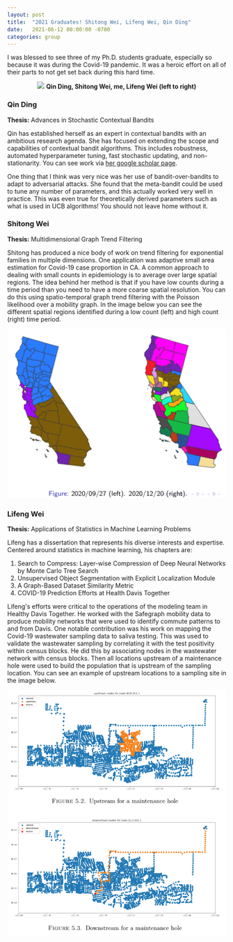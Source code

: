 ```yaml
---
layout: post
title:  "2021 Graduates! Shitong Wei, Lifeng Wei, Qin Ding"
date:   2021-06-12 00:00:00 -0700
categories: group
---
```


I was blessed to see three of my Ph.D. students graduate, especially so because it was during the Covid-19 pandemic.  It was a heroic effort on all of their parts to not get set back during this hard time.

<p align='center'>
<img src='/images/2021_grads.jpeg'>
<strong> Qin Ding, Shitong Wei, me, Lifeng Wei (left to right)</strong>
</p>

### Qin Ding

**Thesis:** Advances in Stochastic Contextual Bandits

Qin has established herself as an expert in contextual bandits with an ambitious research agenda.  She has focused on extending the scope and capabilities of contextual bandit algorithms.  This includes robustness, automated hyperparameter tuning, fast stochastic updating, and non-stationarity.  You can see work via [her google scholar page](https://scholar.google.com/citations?user=KpUvnC0AAAAJ&hl=en&oi=ao).

One thing that I think was very nice was her use of bandit-over-bandits to adapt to adversarial attacks.  She found that the meta-bandit could be used to tune any number of parameters, and this actually worked very well in practice.  This was even true for theoretically derived parameters such as what is used in UCB algorithms!  You should not leave home without it.

### Shitong Wei

**Thesis:** Multidimensional Graph Trend Filtering

Shitong has produced a nice body of work on trend filtering for exponential families in multiple dimensions. One application was adaptive small area estimation for Covid-19 case proportion in CA.
A common approach to dealing with small counts in epidemiology is to average over large spatial regions.
The idea behind her method is that if you have low counts during a time period than you need to have a more coarse spatial resolution.
You can do this using spatio-temporal graph trend filtering with the Poisson likelihood over a mobility graph.
In the image below you can see the different spatial regions identified during a low count (left) and high count (right) time period.

<img width='600' src='/images/ca_covid.png'>

### Lifeng Wei

**Thesis:** Applications of Statistics in Machine Learning Problems

Lifeng has a dissertation that represents his diverse interests and expertise.  Centered around statistics in machine learning, his chapters are:
1. Search to Compress: Layer-wise Compression of Deep Neural Networks by Monte Carlo Tree Search
2. Unsupervised Object Segmentation with Explicit Localization Module
3. A Graph-Based Dataset Similarity Metric
4. COVID-19 Prediction Efforts at Health Davis Together

Lifeng's efforts were critical to the operations of the modeling team in Healthy Davis Together.  He worked with the Safegraph mobility data to produce mobility networks that were used to identify commute patterns to and from Davis.  One notable contribution was his work on mapping the Covid-19 wastewater sampling data to saliva testing.  This was used to validate the wastewater sampling by correlating it with the test positivity within census blocks.  He did this by associating nodes in the wastewater network with census blocks.  Then all locations upstream of a maintenance hole were used to build the population that is upstream of the sampling location.  You can see an example of upstream locations to a sampling site in the image below.

![Wastewater sampling](/images/mainhole_network.png)
